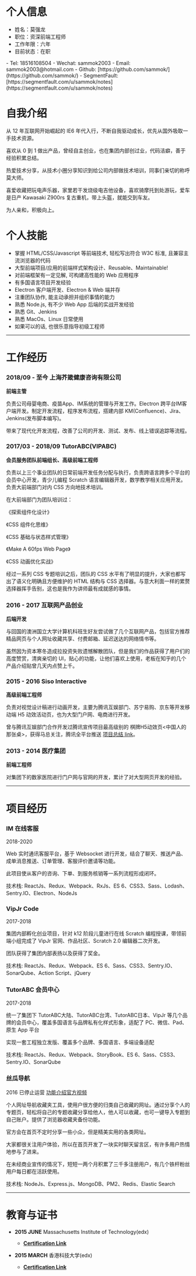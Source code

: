 # 个人信息
- 姓名：莫强龙
- 职位：资深前端工程师
- 工作年限：六年
- 目前状态：在职
<p></p>
- Tel: 18516108504
- Wechat: sammok2003
- Email: sammok2003@hotmail.com
- Github: [https://github.com/sammok/](https://github.com/sammok/)
- SegmentFault: [https://segmentfault.com/u/sammok/notes](https://segmentfault.com/u/sammok/notes)


# 自我介绍
从 12 年互联网开始崛起的 IE6 年代入行，不断自我驱动成长，优先从国外吸取一手技术资源。

喜欢从 0 到 1 做出产品，曾经自主创业，也在集团内部创过业，代码洁癖，善于经验积累总结。

热爱技术分享，从技术小圈分享知识到给公司内部做技术培训，同事们亲切的称呼莫大师。

喜爱收藏把玩电声乐器，家里若干发烧级电吉他设备，喜欢骑摩托到处游玩，爱车是日产 Kawasaki Z900rs 复古重机，带上头盔，就能交到车友。

为人亲和，积极向上。

# 个人技能
- 掌握 HTML/CSS/Javascript 等前端技术, 轻松写出符合 W3C 标准, 且兼容主流浏览器的代码
- 大型前端项目/应用的前端样式架构设计、Reusable、Maintainable!
- 对前端框架有一定见解, 可构建高性能的 Web 应用程序
- 有多国语言项目开发经验
- Electron 客户端开发、Electron & Web 端并存
- 注重团队协作, 能主动承担并组织事情的能力
- 熟悉 Node.js, 有不少 Web App 后端的实战开发经验
- 熟悉 Git、Jenkins
- 熟悉 MacOs、Linux 日常使用
- 如果可以的话, 也很乐意指导初级工程师

---------------

# 工作经历
### 2018/09 - 至今 上海芥箴健康咨询有限公司
**前端主管**

负责公司母婴电商、疫苗App、IM系统的管理与开发工作。Electron 跨平台IM客户端开发。制定开发流程，程序发布流程，搭建内部 KM(Confluence)、Jira、Jenkins(发布脚本编写)。

带来了现代化开发流程，改善了公司的开发、测试、发布、线上错误追踪等流程。

### 2017/03 - 2018/09 TutorABC(VIPABC)
**会员服务团队前端组长、高级前端工程师**

负责以上三个事业团队的日常前端开发任务分配与执行，负责跨语言跨多个平台的会员中心开发，青少儿编程 Scratch 语言编辑器开发，数学教学相关应用开发。
负责大前端部门对内 CSS 方向地技术培训。

在大前端部门为团队培训过：
<p>《探索组件化设计》</p>
<p>《CSS 组件化思维》</p>
<p>《CSS 基础与状态样式管理》</p>
<p>《Make A 60fps Web Page》</p>
<p>《CSS 动画优化实战》</p>

经过一系列 CSS 专题培训之后，团队的 CSS 水平有了明显的提升，大家也都写出了语义化明确且方便维护的 HTML 结构与 CSS 选择器。与意大利面一样的累赘选择器挥手告别，这也是我作为讲师最有成就感的事情。

### 2016 - 2017 互联网产品创业
**后端开发**

与回国的澳洲国立大学计算机科班生好友尝试做了几个互联网产品，包括官方推荐精品网页与个人网址收藏共享、付费邮箱、延迟送达的网络情书等。

虽然因为资本寒冬造成拉投资失败遗憾解散团队，但是我们的作品获得了用户们的高度赞赏，清爽亲切的 UI，贴心的功能，让他们喜欢上使用，老板在知乎的几个产品介绍贴曾几天内点赞上千。


### 2015 - 2016 Siso Interactive
**高级前端工程师**

负责对视觉设计稿进行动画开发，主要为腾讯互娱部门、苏宁易购、京东等开发移动端 H5 动效活动页，也为大型门户网、电商进行开发。

曾与腾讯互娱部门合作开发过腾讯宣传项目最高级别的 棋牌H5动效页<中国人的那张桌>，获得马总关注，腾讯全平台推送 [项目总结 link](https://www.zcool.com.cn/work/ZMTU0OTIxNDQ=.html)。


### 2013 - 2014 医疗集团
**前端工程师**

对集团下的数家医院进行门户网与官网的开发，累计了对大型网页开发的经验。

-----------------

#  项目经历
### IM 在线客服
2018-2020

Web 实时通讯客服平台，基于 Websocket 进行开发，结合了聊天、推送产品、成单消息推送、订单管理、客服评价邀请等功能。

此项目使从客户的咨询、下单、到服务核销等一系列流程形成闭环。

技术栈: ReactJs、Redux、Webpack、RxJs、ES 6、CSS3、Sass、Lodash、Sentry.IO、Electron、NodeJs

### VipJr Code 
2017-2018

集团内部孵化创业项目，针对 k12 阶段儿童进行在线 Scratch 编程授课，带领前端小组完成了 VipJr 官网、作品社区、Scratch 2.0 编辑器二次开发。

团队获得了集团内部表扬以及获得了奖金。

技术栈: ReactJs、Redux、Webpack、ES 6、Sass、CSS3、Sentry.IO、SonarQube、Action Script、jQuery

### TutorABC 会员中心 
2017-2018

统一了集团下 TutorABC大陆、TutorABC台湾、TutorABC日本、VipJr 等几个品牌的会员中心，覆盖多国语言与品牌私有化样式形象，适配了 PC、微信、Pad、原生 App  平台

实现一套工程独立发版、覆盖多个品牌、多国语言、多端设备适配

技术栈: ReactJs、Redux、Webpack、StoryBook、ES 6、Sass、CSS3、Sentry.IO、SonarQube

### 丝瓜导航
2016 已停止运营
[功能介绍官方视频](https://v.youku.com/v_show/id_XMTc2ODA4MjM2MA==.html)

个人网址导航收藏夹工具，使用户很方便的归类自己收藏的网址。通过分享个人的专题页，轻松将自己的专题收藏分享给他人，他人可以收藏，也可一键导入专题到自己账户。提供了浏览器收藏夹备份功能。

官方会在首页不定时分享一些小众，但是精美实用的各类网址。

大家都很关注用户体验，所以在首页开发了一块实时聊天留言区，有许多用户热情地参与了进来。

在未经商业宣传的情况下，短短一两个月积累了三千多注册用户，有几个铁杆粉丝用户每日都在活跃使用。

技术栈: NodeJs、Express.js、MongoDB、PM2、Redis、Elastic Search

-------------------------

# 教育与证书
- **2015 JUNE** Massachusetts Institute of Technology(edx) 
	- **[Certification Link](./images/Sam_MIT_Certiffication.png)**

- **2015 MARCH** 香港科技大学(edx)
	- **[Certification Link](./images/Sam_HK_Certification.png)**
